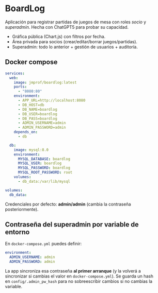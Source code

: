 # BoardLog
Aplicación para registrar partidas de juegos de mesa con roles *socio* y *superadmin*. Hecha con ChatGPT5 para probar su capacidad.
- Gráfica pública (Chart.js) con filtros por fecha.
- Área privada para socios (crear/editar/borrar juegos/partidas).
- Superadmin: todo lo anterior + gestión de usuarios + auditoría.

## Docker compose 
```yaml
services:
  web:
    image: jmprof/boardlog:latest
    ports:
      - "8080:80"
    environment:
      - APP_URL=http://localhost:8080
      - DB_HOST=db
      - DB_NAME=boardlog
      - DB_USER=boardlog
      - DB_PASS=boardlog
      - ADMIN_USERNAME=admin
      - ADMIN_PASSWORD=admin
    depends_on:
      - db

  db:
    image: mysql:8.0
    environment:
      MYSQL_DATABASE: boardlog
      MYSQL_USER: boardlog
      MYSQL_PASSWORD: boardlog
      MYSQL_ROOT_PASSWORD: root
    volumes:
      - db_data:/var/lib/mysql

volumes:
  db_data:
```
Credenciales por defecto: **admin/admin** (cambia la contraseña posteriormente).

## Contraseña del superadmin por variable de entorno
En `docker-compose.yml` puedes definir:
```yaml
environment:
  ADMIN_USERNAME: admin
  ADMIN_PASSWORD: admin
```
La app sincroniza esa contraseña **al primer arranque** (y la volverá a sincronizar si cambias el valor en `docker-compose.yml`). 
Se guarda un hash en `config/.admin_pw_hash` para no sobreescribir cambios si no cambias la variable.
